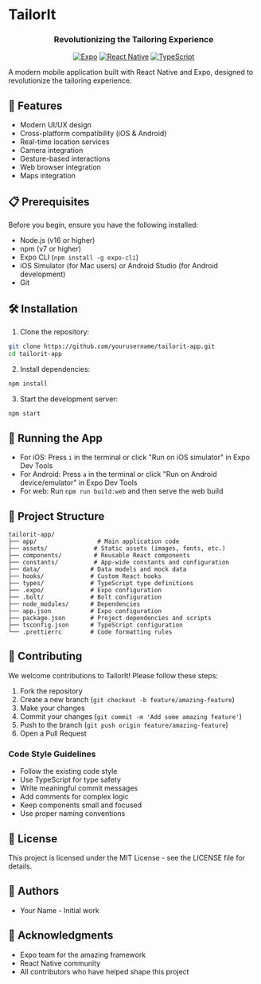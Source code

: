 #  TailorIt #

<div align="center">



### Revolutionizing the Tailoring Experience

[![Expo](https://img.shields.io/badge/Expo-000000?style=for-the-badge&logo=expo&logoColor=white)](https://expo.dev/)
[![React Native](https://img.shields.io/badge/React_Native-20232A?style=for-the-badge&logo=react&logoColor=61DAFB)](https://reactnative.dev/)
[![TypeScript](https://img.shields.io/badge/TypeScript-007ACC?style=for-the-badge&logo=typescript&logoColor=white)](https://www.typescriptlang.org/)

</div>

A modern mobile application built with React Native and Expo, designed to revolutionize the tailoring experience.

## 🚀 Features

- Modern UI/UX design
- Cross-platform compatibility (iOS & Android)
- Real-time location services
- Camera integration
- Gesture-based interactions
- Web browser integration
- Maps integration

## 📋 Prerequisites

Before you begin, ensure you have the following installed:
- Node.js (v16 or higher)
- npm (v7 or higher)
- Expo CLI (`npm install -g expo-cli`)
- iOS Simulator (for Mac users) or Android Studio (for Android development)
- Git

## 🛠️ Installation

1. Clone the repository:
```bash
git clone https://github.com/yourusername/tailorit-app.git
cd tailorit-app
```

2. Install dependencies:
```bash
npm install
```

3. Start the development server:
```bash
npm start
```

## 📱 Running the App

- For iOS: Press `i` in the terminal or click "Run on iOS simulator" in Expo Dev Tools
- For Android: Press `a` in the terminal or click "Run on Android device/emulator" in Expo Dev Tools
- For web: Run `npm run build:web` and then serve the web build

## 📁 Project Structure

```
tailorit-app/
├── app/                 # Main application code
├── assets/             # Static assets (images, fonts, etc.)
├── components/         # Reusable React components
├── constants/          # App-wide constants and configuration
├── data/              # Data models and mock data
├── hooks/             # Custom React hooks
├── types/             # TypeScript type definitions
├── .expo/             # Expo configuration
├── .bolt/             # Bolt configuration
├── node_modules/      # Dependencies
├── app.json           # Expo configuration
├── package.json       # Project dependencies and scripts
├── tsconfig.json      # TypeScript configuration
└── .prettierrc        # Code formatting rules
```

## 🤝 Contributing

We welcome contributions to TailorIt! Please follow these steps:

1. Fork the repository
2. Create a new branch (`git checkout -b feature/amazing-feature`)
3. Make your changes
4. Commit your changes (`git commit -m 'Add some amazing feature'`)
5. Push to the branch (`git push origin feature/amazing-feature`)
6. Open a Pull Request

### Code Style Guidelines

- Follow the existing code style
- Use TypeScript for type safety
- Write meaningful commit messages
- Add comments for complex logic
- Keep components small and focused
- Use proper naming conventions

## 📝 License

This project is licensed under the MIT License - see the LICENSE file for details.

## 👥 Authors

- Your Name - Initial work

## 🙏 Acknowledgments

- Expo team for the amazing framework
- React Native community
- All contributors who have helped shape this project 

